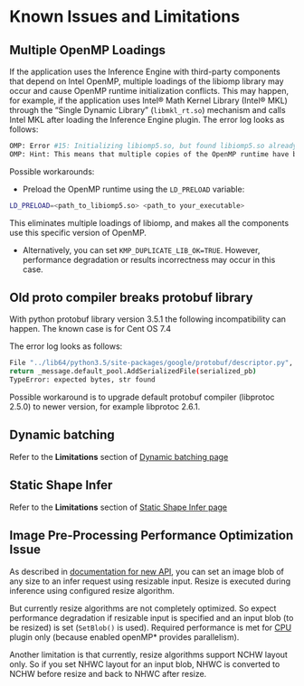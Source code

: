 # Known Issues and Limitations

## Multiple OpenMP Loadings

If the application uses the Inference Engine with third-party components that depend on Intel OpenMP, multiple loadings of the libiomp library may occur and cause OpenMP runtime initialization conflicts. This may happen, for example, if the application uses Intel® Math Kernel Library (Intel® MKL) through the “Single Dynamic Library” (<code>libmkl_rt.so</code>) mechanism and calls Intel MKL after loading the Inference Engine plugin.
The error log looks as follows:
```sh
OMP: Error #15: Initializing libiomp5.so, but found libiomp5.so already initialized.
OMP: Hint: This means that multiple copies of the OpenMP runtime have been linked into the program. That is dangerous, since it can degrade performance or cause incorrect results. The best thing to do is to ensure that only a single OpenMP runtime is linked into the process, e.g. by avoiding static linking of the OpenMP runtime in any library. As an unsafe, unsupported, undocumented workaround you can set the environment variable KMP_DUPLICATE_LIB_OK=TRUE to allow the program to continue to execute, but that may cause crashes or silently produce incorrect results. For more information, please see http://www.intel.com/software/products/support/.
```

Possible workarounds:

*  Preload the OpenMP runtime using the <code>LD_PRELOAD</code> variable:
```sh
LD_PRELOAD=<path_to_libiomp5.so> <path_to your_executable>
```
   This eliminates multiple loadings of libiomp, and makes all the components use this specific version of OpenMP.

*  Alternatively, you can set <code>KMP_DUPLICATE_LIB_OK=TRUE</code>. However, performance degradation or results incorrectness may occur in this case.


## Old proto compiler breaks protobuf library

With python protobuf library version 3.5.1 the following incompatibility can happen.
The known case is for Cent OS 7.4

The error log looks as follows:

```sh
File "../lib64/python3.5/site-packages/google/protobuf/descriptor.py", line 829, in _new_
return _message.default_pool.AddSerializedFile(serialized_pb)
TypeError: expected bytes, str found
```

Possible workaround is to upgrade default protobuf compiler (libprotoc 2.5.0) to newer version, for example
libprotoc 2.6.1.

[protobuf_issue]: https://github.com/google/protobuf/issues/4272

## Dynamic batching
Refer to the **Limitations** section of [Dynamic batching page](DynamicBatching.md)

## Static Shape Infer
Refer to the **Limitations** section of [Static Shape Infer page](ShapeInference.md)


## Image Pre-Processing Performance Optimization Issue

As described in [documentation for new API](Integrate_with_customer_application_new_API.md), you can set an image blob of any size to an
infer request using resizable input. Resize is executed during inference using configured resize algorithm.

But currently resize algorithms are not completely optimized. So expect performance degradation if resizable input is
specified and an input blob (to be resized) is set (`SetBlob()` is used). Required performance is met for
[CPU](supported_plugins/CPU.md) plugin only (because enabled openMP* provides parallelism).

Another limitation is that currently, resize algorithms support NCHW layout only. So if you set NHWC layout for an input
blob, NHWC is converted to NCHW before resize and back to NHWC after resize.
